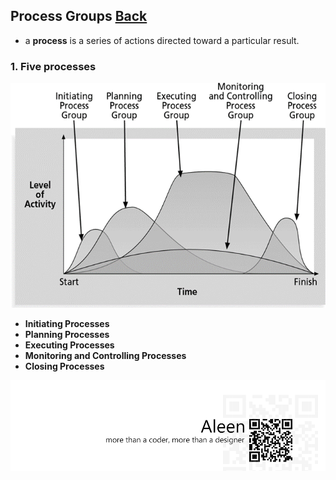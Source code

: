 ## Process Groups	[Back](./../projectManagement.md)

- a **process** is a series of actions directed toward a particular result.

### 1. Five processes

<img src="./5processes.png">

- **Initiating Processes**
- **Planning Processes**
- **Executing Processes**
- **Monitoring and Controlling Processes**
- **Closing Processes**

<a href="http://aleen42.github.io/" target="_blank" ><img src="./../../pic/tail.gif"></a>

